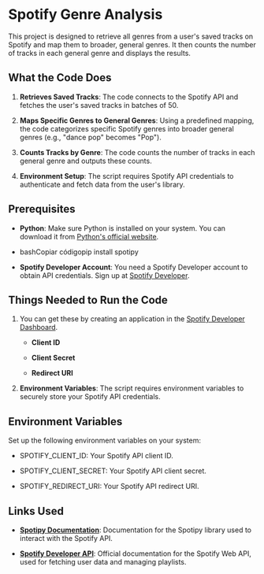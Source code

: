 Spotify Genre Analysis
======================

This project is designed to retrieve all genres from a user's saved tracks on Spotify and map them to broader, general genres. It then counts the number of tracks in each general genre and displays the results.

What the Code Does
------------------

1.  **Retrieves Saved Tracks**: The code connects to the Spotify API and fetches the user's saved tracks in batches of 50.
    
2.  **Maps Specific Genres to General Genres**: Using a predefined mapping, the code categorizes specific Spotify genres into broader general genres (e.g., "dance pop" becomes "Pop").
    
3.  **Counts Tracks by Genre**: The code counts the number of tracks in each general genre and outputs these counts.
    
4.  **Environment Setup**: The script requires Spotify API credentials to authenticate and fetch data from the user's library.
    

Prerequisites
-------------

*   **Python**: Make sure Python is installed on your system. You can download it from [Python's official website](https://www.python.org/downloads/).
    
*   bashCopiar códigopip install spotipy
    
*   **Spotify Developer Account**: You need a Spotify Developer account to obtain API credentials. Sign up at [Spotify Developer](https://developer.spotify.com/).
    

Things Needed to Run the Code
-----------------------------

1.  You can get these by creating an application in the [Spotify Developer Dashboard](https://developer.spotify.com/dashboard/).
    
    *   **Client ID**
        
    *   **Client Secret**
        
    *   **Redirect URI**
        
2.  **Environment Variables**: The script requires environment variables to securely store your Spotify API credentials.
    

Environment Variables
---------------------

Set up the following environment variables on your system:

*   SPOTIFY\_CLIENT\_ID: Your Spotify API client ID.
    
*   SPOTIFY\_CLIENT\_SECRET: Your Spotify API client secret.
    
*   SPOTIFY\_REDIRECT\_URI: Your Spotify API redirect URI.
    

Links Used
----------

*   [**Spotipy Documentation**](https://spotipy.readthedocs.io/): Documentation for the Spotipy library used to interact with the Spotify API.
    
*   [**Spotify Developer API**](https://developer.spotify.com/): Official documentation for the Spotify Web API, used for fetching user data and managing playlists.